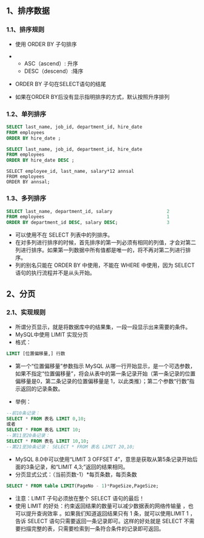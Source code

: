 ## 1、排序数据

### 1.1、排序规则

- 使用 ORDER BY 子句排序

- - ASC（ascend）: 升序
  - DESC（descend）:降序

- ORDER BY 子句在SELECT语句的结尾

- 如果在ORDER BY后没有显示指明排序的方式，默认按照升序排列



### 1.2、单列排序

~~~sql
SELECT last_name, job_id, department_id, hire_date
FROM employees
ORDER BY hire_date ;
~~~

~~~sql
SELECT last_name, job_id, department_id, hire_date
FROM employees
ORDER BY hire_date DESC ;
~~~

~~~
SELECT employee_id, last_name, salary*12 annsal
FROM employees
ORDER BY annsal;
~~~



### 1.3、多列排序

~~~sql
SELECT last_name, department_id, salary                    2
FROM employees                                             1
ORDER BY department_id DESC, salary DESC;                  3
~~~

- 可以使用不在 SELECT 列表中的列排序。
- 在对多列进行排序的时候，首先排序的第一列必须有相同的列值，才会对第二列进行排序。如果第一列数据中所有值都是唯一的，将不再对第二列进行排序。
- 列的别名只能在 ORDER BY 中使用，不能在 WHERE 中使用，因为 SELECT 语句的执行流程并不是从头开始。





## 2、分页

### 2.1、实现规则

- 所谓分页显示，就是将数据库中的结果集，一段一段显示出来需要的条件。
- MySQL中使用 LIMIT 实现分页
- 格式：

~~~sql
LIMIT [位置偏移量,] 行数
~~~

- 第一个“位置偏移量”参数指示 MySQL 从哪一行开始显示，是一个可选参数，如果不指定“位置偏移量”，将会从表中的第一条记录开始（第一条记录的位置偏移量是0，第二条记录的位置偏移量是 1，以此类推）；第二个参数“行数”指示返回的记录条数。

- 举例：

~~~sql
--前10条记录： 
SELECT * FROM 表名 LIMIT 0,10;
或者 
SELECT * FROM 表名 LIMIT 10; 
--第11至20条记录： 
SELECT * FROM 表名 LIMIT 10,10; 
--第21至30条记录： SELECT * FROM 表名 LIMIT 20,10;
~~~

- MySQL 8.0中可以使用“LIMIT 3 OFFSET 4”，意思是获取从第5条记录开始后面的3条记录，和“LIMIT 4,3;”返回的结果相同。
- 分页显式公式：（当前页数-1）*每页条数，每页条数

~~~sql
SELECT * FROM table LIMIT(PageNo - 1)*PageSize,PageSize;
~~~

- 注意：LIMIT 子句必须放在整个 SELECT 语句的最后！
- 使用 LIMIT 的好处：约束返回结果的数量可以减少数据表的网络传输量 ，也可以提升查询效率 。如果我们知道返回结果只有 1 条，就可以使用LIMIT 1 ，告诉 SELECT 语句只需要返回一条记录即可。这样的好处就是 SELECT 不需要扫描完整的表，只需要检索到一条符合条件的记录即可返回。































